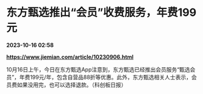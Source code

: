 # 东方甄选推出“会员”收费服务，年费199元

**2023-10-16 02:58**

**https://www.jiemian.com/article/10230906.html**

10月16日上午，今日在东方甄选App注意到，东方甄选已经推出会员服务“甄选会员”，年费199元/年，包含自营品88折等优惠。此外，东方甄选相关人士表示，会员费如果没用完，也可以选择退款。（科创板日报）